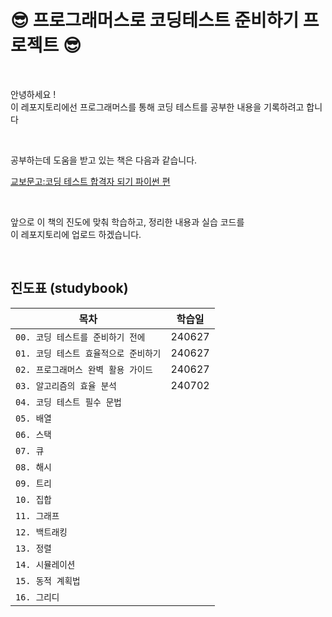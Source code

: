 # 😎 프로그래머스로 코딩테스트 준비하기 프로젝트 😎

<br>

안녕하세요 !  
이 레포지토리에선 프로그래머스를 통해 코딩 테스트를 공부한 내용을 기록하려고 합니다

<br>

공부하는데 도움을 받고 있는 책은 다음과 같습니다.

[교보문고:코딩 테스트 합격자 되기 파이썬 편](https://product.kyobobook.co.kr/detail/S000210881884)


<br>

앞으로 이 책의 진도에 맞춰 학습하고, 정리한 내용과 실습 코드를  
이 레포지토리에 업로드 하겠습니다.


<br>

## 진도표 (studybook)
| 목차 | 학습일 |
| --- | ---- |
`00. 코딩 테스트를 준비하기 전에`  | 240627 
`01. 코딩 테스트 효율적으로 준비하기`  | 240627
`02. 프로그래머스 완벽 활용 가이드`  | 240627
`03. 알고리즘의 효율 분석` |  240702
`04. 코딩 테스트 필수 문법`  |  
`05. 배열` |  
`06. 스택`  |  
`07. 큐`  |
`08. 해시`  |
`09. 트리`  |
`10. 집합`  |
`11. 그래프`  |
`12. 백트래킹`  |
`13. 정렬`  |  
`14. 시뮬레이션`  |  
`15. 동적 계획법`  |  
`16. 그리디`  |  



